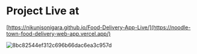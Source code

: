 # Project Live at
[https://nikunjsonigara.github.io/Food-Delivery-App-Live/](https://noodle-town-food-delivery-web-app.vercel.app/)

![8bc82544ef312c696b66dac6ea3c957d](https://github.com/NikunjSonigara/Food-Delivery-App-Live/assets/106422654/0f56cb54-7037-409b-a572-ed090d6d3270)

